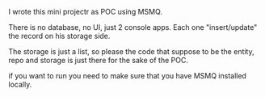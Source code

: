 I wrote this mini projectr as POC using MSMQ.

There is no database, no UI, just 2 console apps. Each one "insert/update" the record on his storage side.


The storage is just a list, so please the code that suppose to be the entity, repo and storage is just there for the sake of the POC.

if you want to run you need to make sure that you have MSMQ installed locally.